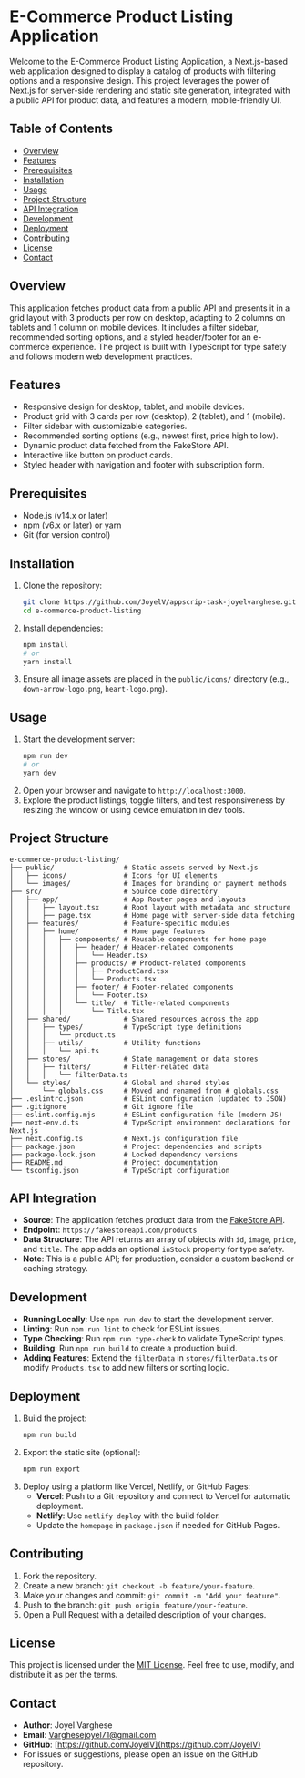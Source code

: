 # E-Commerce Product Listing Application

Welcome to the E-Commerce Product Listing Application, a Next.js-based web application designed to display a catalog of products with filtering options and a responsive design. This project leverages the power of Next.js for server-side rendering and static site generation, integrated with a public API for product data, and features a modern, mobile-friendly UI.

## Table of Contents
- [Overview](#overview)
- [Features](#features)
- [Prerequisites](#prerequisites)
- [Installation](#installation)
- [Usage](#usage)
- [Project Structure](#project-structure)
- [API Integration](#api-integration)
- [Development](#development)
- [Deployment](#deployment)
- [Contributing](#contributing)
- [License](#license)
- [Contact](#contact)

## Overview
This application fetches product data from a public API and presents it in a grid layout with 3 products per row on desktop, adapting to 2 columns on tablets and 1 column on mobile devices. It includes a filter sidebar, recommended sorting options, and a styled header/footer for an e-commerce experience. The project is built with TypeScript for type safety and follows modern web development practices.

## Features
- Responsive design for desktop, tablet, and mobile devices.
- Product grid with 3 cards per row (desktop), 2 (tablet), and 1 (mobile).
- Filter sidebar with customizable categories.
- Recommended sorting options (e.g., newest first, price high to low).
- Dynamic product data fetched from the FakeStore API.
- Interactive like button on product cards.
- Styled header with navigation and footer with subscription form.

## Prerequisites
- Node.js (v14.x or later)
- npm (v6.x or later) or yarn
- Git (for version control)

## Installation
1. Clone the repository:
   ```bash
   git clone https://github.com/JoyelV/appscrip-task-joyelvarghese.git
   cd e-commerce-product-listing
   ```
2. Install dependencies:
   ```bash
   npm install
   # or
   yarn install
   ```
3. Ensure all image assets are placed in the `public/icons/` directory (e.g., `down-arrow-logo.png`, `heart-logo.png`).

## Usage
1. Start the development server:
   ```bash
   npm run dev
   # or
   yarn dev
   ```
2. Open your browser and navigate to `http://localhost:3000`.
3. Explore the product listings, toggle filters, and test responsiveness by resizing the window or using device emulation in dev tools.

## Project Structure
```
e-commerce-product-listing/
├── public/                 # Static assets served by Next.js
│   ├── icons/              # Icons for UI elements
│   └── images/             # Images for branding or payment methods
├── src/                    # Source code directory
│   ├── app/                # App Router pages and layouts
│   │   ├── layout.tsx      # Root layout with metadata and structure
│   │   ├── page.tsx        # Home page with server-side data fetching
│   ├── features/           # Feature-specific modules
│   │   ├── home/           # Home page features
│   │   │   ├── components/ # Reusable components for home page
│   │   │   │   ├── header/ # Header-related components
│   │   │   │   │   └── Header.tsx
│   │   │   │   ├── products/ # Product-related components
│   │   │   │   │   ├── ProductCard.tsx
│   │   │   │   │   └── Products.tsx
│   │   │   │   ├── footer/ # Footer-related components
│   │   │   │   │   └── Footer.tsx
│   │   │   │   └── title/  # Title-related components
│   │   │   │       └── Title.tsx
│   ├── shared/             # Shared resources across the app
│   │   ├── types/          # TypeScript type definitions
│   │   │   └── product.ts
│   │   ├── utils/          # Utility functions
│   │   │   └── api.ts
│   ├── stores/             # State management or data stores
│   │   ├── filters/        # Filter-related data
│   │   │   └── filterData.ts
│   └── styles/             # Global and shared styles
│       └── globals.css     # Moved and renamed from # globals.css
├── .eslintrc.json          # ESLint configuration (updated to JSON)
├── .gitignore              # Git ignore file
├── eslint.config.mjs       # ESLint configuration file (modern JS)
├── next-env.d.ts           # TypeScript environment declarations for Next.js
├── next.config.ts          # Next.js configuration file
├── package.json            # Project dependencies and scripts
├── package-lock.json       # Locked dependency versions
├── README.md               # Project documentation
└── tsconfig.json           # TypeScript configuration
```

## API Integration
- **Source**: The application fetches product data from the [FakeStore API](https://fakestoreapi.com/products).
- **Endpoint**: `https://fakestoreapi.com/products`
- **Data Structure**: The API returns an array of objects with `id`, `image`, `price`, and `title`. The app adds an optional `inStock` property for type safety.
- **Note**: This is a public API; for production, consider a custom backend or caching strategy.

## Development
- **Running Locally**: Use `npm run dev` to start the development server.
- **Linting**: Run `npm run lint` to check for ESLint issues.
- **Type Checking**: Run `npm run type-check` to validate TypeScript types.
- **Building**: Run `npm run build` to create a production build.
- **Adding Features**: Extend the `filterData` in `stores/filterData.ts` or modify `Products.tsx` to add new filters or sorting logic.

## Deployment
1. Build the project:
   ```bash
   npm run build
   ```
2. Export the static site (optional):
   ```bash
   npm run export
   ```
3. Deploy using a platform like Vercel, Netlify, or GitHub Pages:
   - **Vercel**: Push to a Git repository and connect to Vercel for automatic deployment.
   - **Netlify**: Use `netlify deploy` with the build folder.
   - Update the `homepage` in `package.json` if needed for GitHub Pages.

## Contributing
1. Fork the repository.
2. Create a new branch: `git checkout -b feature/your-feature`.
3. Make your changes and commit: `git commit -m "Add your feature"`.
4. Push to the branch: `git push origin feature/your-feature`.
5. Open a Pull Request with a detailed description of your changes.

## License
This project is licensed under the [MIT License](LICENSE). Feel free to use, modify, and distribute it as per the terms.

## Contact
- **Author**: Joyel Varghese
- **Email**: Varghesejoyel71@gmail.com
- **GitHub**: [https://github.com/JoyelV](https://github.com/JoyelV)
- For issues or suggestions, please open an issue on the GitHub repository.

```
